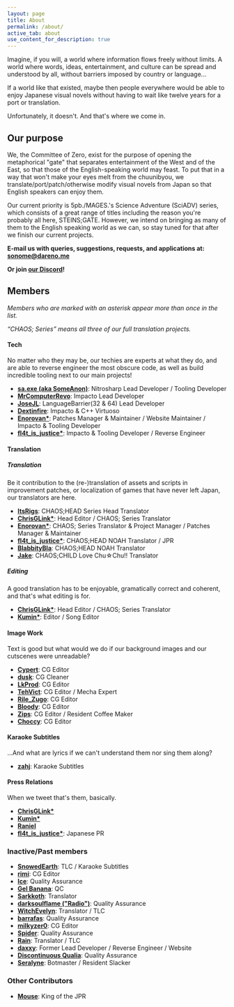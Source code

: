 ```yaml
---
layout: page
title: About
permalink: /about/
active_tab: about
use_content_for_description: true
---
```


Imagine, if you will, a world where information flows freely without limits. A world where words, ideas, entertainment, and culture can be spread and understood by all, without barriers imposed by country or language...

If a world like that existed, maybe then people everywhere would be able to enjoy Japanese visual novels without having to wait like twelve years for a port or translation.

Unfortunately, it doesn't. And that's where we come in.

## Our purpose

We, the Committee of Zero, exist for the purpose of opening the metaphorical "gate" that separates entertainment of the West and of the East, so that those of the English-speaking world may feast. To put that in a way that won't make your eyes melt from the chuunibyou, we translate/port/patch/otherwise modify visual novels from Japan so that English speakers can enjoy them.

Our current priority is 5pb./MAGES.'s Science Adventure (SciADV) series, which consists of a great range of titles including the reason you're probably all here, STEINS;GATE. However, we intend on bringing as many of them to the English speaking world as we can, so stay tuned for that after we finish our current projects.

**E-mail us with queries, suggestions, requests, and applications at: [sonome@dareno.me](mailto:sonome@dareno.me)**

**Or join [our Discord](https://discord.gg/rq4GGCh)!**

## Members

_Members who are marked with an asterisk appear more than once in the list._

_“CHAOS; Series” means all three of our full translation projects._

#### Tech

No matter who they may be, our techies are experts at what they do, and are able to reverse engineer the most obscure code, as well as build incredible tooling next to our main projects!

- **[sa.exe (aka SomeAnon)](https://x.com/SomeAnonDev)**: Nitrosharp Lead Developer / Tooling Developer
- **[MrComputerRevo](https://x.com/MrComputerRevo)**: Impacto Lead Developer
- **[JoseJL](mailto:josejl1987@gmail.com)**: LanguageBarrier(32 & 64) Lead Developer
- **[Dextinfire](#)**: Impacto & C++ Virtuoso
- **[Enorovan\*](https://x.com/Enorovan)**: Patches Manager & Maintainer / Website Maintainer / Impacto & Tooling Developer
- **[fl4t_is_justice\*](https://x.com/fl4t_is_justice)**: Impacto & Tooling Developer / Reverse Engineer

#### Translation

##### Translation

Be it contribution to the (re-)translation of assets and scripts in improvement patches, or localization of games that have never left Japan, our translators are here.

- **[ItsRigs](https://x.com/Chaos_World_300)**: CHAOS;HEAD Series Head Translator
- **[ChrisGLink\*](https://x.com/ChrisGLink2)**: Head Editor / CHAOS; Series Translator
- **[Enorovan\*](https://x.com/Enorovan)**: CHAOS; Series Translator & Project Manager / Patches Manager & Maintainer
- **[fl4t_is_justice\*](https://x.com/fl4t_is_justice)**: CHAOS;HEAD NOAH Translator / JPR
- **[BlabbityBla](https://x.com/BlaBlabbity)**: CHAOS;HEAD NOAH Translator
- **[Jake](https://x.com/futotorofu)**: CHAOS;CHILD Love Chu☆Chu!! Translator

##### Editing

A good translation has to be enjoyable, gramatically correct and coherent, and that's what editing is for.

- **[ChrisGLink\*](https://x.com/ChrisGLink2)**: Head Editor / CHAOS; Series Translator
- **[Kumin\*](mailto:kumin@dareno.me)**: Editor / Song Editor

#### Image Work

Text is good but what would we do if our background images and our cutscenes were unreadable?

- **[Cypert](https://x.com/CypertSystem)**: CG Editor
- **[dusk](https://x.com/EpitaxyMeltdown)**: CG Cleaner
- **[LkProd](https://x.com/ropdlk)**: CG Editor
- **[TehVict](https://x.com/TehVict)**: CG Editor / Mecha Expert
- **[Rile_Zugo](https://x.com/rile_zugo)**: CG Editor
- **[Bloody](#)**: CG Editor
- **[Zips](https://x.com/ZiShoR)**: CG Editor / Resident Coffee Maker
- **[Choccy](https://x.com/ChoccyHolly)**: CG Editor

#### Karaoke Subtitles

...And what are lyrics if we can't understand them nor sing them along?

- **[zahj](mailto:zahj@dareno.me)**: Karaoke Subtitles

#### Press Relations

When we tweet that's them, basically.

- **[ChrisGLink\*](https://x.com/ChrisGLink2)**
- **[Kumin\*](mailto:kumin@dareno.me)**
- **[Raniel](mailto:raniel@dareno.me)**
- **[fl4t_is_justice\*](https://x.com/fl4t_is_justice)**: Japanese PR

### Inactive/Past members

- **[SnowedEarth](#)**: TLC / Karaoke Subtitles
- **[rimi](#)**: CG Editor
- **[Ice](#)**: Quality Assurance
- **[Gel Banana](#)**: QC
- **[Sarkkoth](https://youtube.com/Sarkkoth)**: Translator
- **[darksoulflame ("Radio")](https://x.com/darksoulflame)**: Quality Assurance
- **[WitchEvelyn](https://x.com/Witch_Evelyn)**: Translator / TLC
- **[barrafas](https://x.com/barrafas0)**: Quality Assurance
- **[milkyzer0](#)**: CG Editor
- **[Spider](#)**: Quality Assurance
- **[Rain](#)**: Translator / TLC
- **[daxxy](https://x.com/DrDaxxy)**: Former Lead Developer / Reverse Engineer / Website
- **[Discontinuous Qualia](https://x.com/DiscontinuousQ)**: Quality Assurance
- **[Seralyne](https://x.com/Seralyne_)**: Botmaster / Resident Slacker

### Other Contributors

- **[Mouse](https://x.com/5zzb)**: King of the JPR
